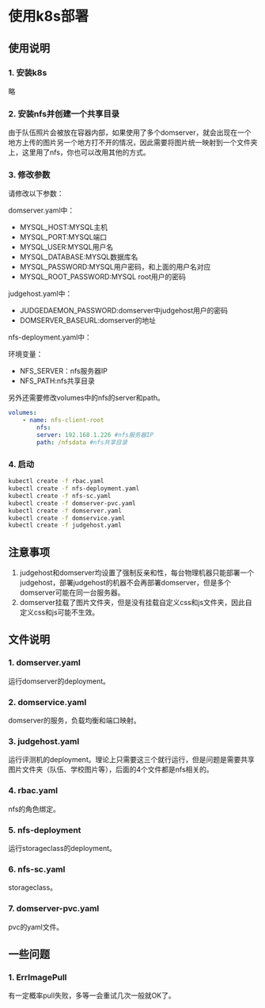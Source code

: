 # 使用k8s部署

## 使用说明

### 1. 安装k8s

略

### 2. 安装nfs并创建一个共享目录

由于队伍照片会被放在容器内部，如果使用了多个domserver，就会出现在一个地方上传的图片另一个地方打不开的情况，因此需要将图片统一映射到一个文件夹上，这里用了nfs，你也可以改用其他的方式。

### 3. 修改参数

请修改以下参数：

domserver.yaml中：
- MYSQL_HOST:MYSQL主机
- MYSQL_PORT:MYSQL端口
- MYSQL_USER:MYSQL用户名
- MYSQL_DATABASE:MYSQL数据库名
- MYSQL_PASSWORD:MYSQL用户密码，和上面的用户名对应
- MYSQL_ROOT_PASSWORD:MYSQL root用户的密码


judgehost.yaml中：
- JUDGEDAEMON_PASSWORD:domserver中judgehost用户的密码
- DOMSERVER_BASEURL:domserver的地址

nfs-deployment.yaml中：

环境变量：
- NFS_SERVER：nfs服务器IP
- NFS_PATH:nfs共享目录

另外还需要修改volumes中的nfs的server和path。

```yaml
volumes:
    - name: nfs-client-root
        nfs:
        server: 192.168.1.226 #nfs服务器IP
        path: /nfsdata #nfs共享目录

```

### 4. 启动

```bash
kubectl create -f rbac.yaml
kubectl create -f nfs-deployment.yaml
kubectl create -f nfs-sc.yaml
kubectl create -f domserver-pvc.yaml
kubectl create -f domserver.yaml
kubectl create -f domservice.yaml
kubectl create -f judgehost.yaml

```

## 注意事项

1. judgehost和domserver均设置了强制反亲和性，每台物理机器只能部署一个judgehost，部署judgehost的机器不会再部署domserver，但是多个domserver可能在同一台服务器。
2. domserver挂载了图片文件夹，但是没有挂载自定义css和js文件夹，因此自定义css和js可能不生效。

## 文件说明

### 1. domserver.yaml

运行domserver的deployment。

### 2. domservice.yaml

domserver的服务，负载均衡和端口映射。

### 3. judgehost.yaml

运行评测机的deployment。理论上只需要这三个就行运行，但是问题是需要共享图片文件夹（队伍、学校图片等），后面的4个文件都是nfs相关的。

### 4. rbac.yaml

nfs的角色绑定。

### 5. nfs-deployment

运行storageclass的deployment。

### 6. nfs-sc.yaml

storageclass。

### 7. domserver-pvc.yaml

pvc的yaml文件。



## 一些问题

### 1. ErrImagePull
有一定概率pull失败，多等一会重试几次一般就OK了。